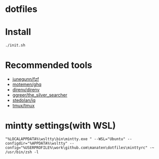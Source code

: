 dotfiles
===

# Install

```sh
./init.sh
```

# Recommended tools
- [junegunn/fzf](https://github.com/junegunn/fzf)
- [motemen/ghq](https://github.com/motemen/ghq)
- [direnv/direnv](https://github.com/direnv/direnv)
- [ggreer/the_silver_searcher](https://github.com/ggreer/the_silver_searcher)
- [stedolan/jq](https://github.com/stedolan/jq)
- [tmux/tmux](https://github.com/tmux/tmux)

# mintty settings(with WSL)

```
"%LOCALAPPDATA%\wsltty\bin\mintty.exe " --WSL="Ubuntu" --configdir="%APPDATA%\wsltty" --config="%USERPROFILE%\work\github.com\manaten\dotfiles\minttyrc" -~ /usr/bin/zsh -l
```
